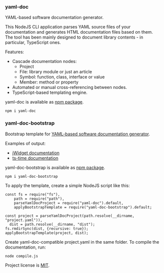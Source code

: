 ### yaml-doc

YAML-based software documentation generator.

This NodeJS CLI application parses YAML source files of your documentation and generates HTML documentation files based
on them. The tool has been mainly designed to document library contents - in particular, TypeScript ones.

Features:

* Cascade documentation nodes:
  * Project
  * File: library module or just an article
  * Symbol: function, class, interface or value
  * Member: method or property
* Automated or manual cross-referencing between nodes.
* TypeScript-based templating engine.

yaml-doc is available as [npm package](https://www.npmjs.com/package/yaml-doc).

    npm i yaml-doc

### yaml-doc-bootstrap

Bootstrap template for [YAML-based software documentation generator](https://www.npmjs.com/package/yaml-doc).

Examples of output:

* [jWidget documentation](https://enepomnyaschih.github.io/jwidget/)
* [ts-time documentation](https://enepomnyaschih.github.io/ts-time/)

yaml-doc-bootstrap is available as [npm package](https://www.npmjs.com/package/yaml-doc-bootstrap).

    npm i yaml-doc-bootstrap

To apply the template, create a simple NodeJS script like this:

    const fs = require("fs"),
        path = require("path"),
        parseYamlDocProject = require("yaml-doc").default,
        applyBootstrapTemplate = require("yaml-doc-bootstrap").default;
    
    const project = parseYamlDocProject(path.resolve(__dirname, "project.yaml")),
      dist = path.resolve(__dirname, "dist");
    fs.rmdirSync(dist, {recursive: true});
    applyBootstrapTemplate(project, dist);

Create yaml-doc-compatible project.yaml in the same folder. To compile the documentation, run:

    node compile.js

Project license is [MIT](https://github.com/enepomnyaschih/yaml-doc/blob/master/LICENSE).
